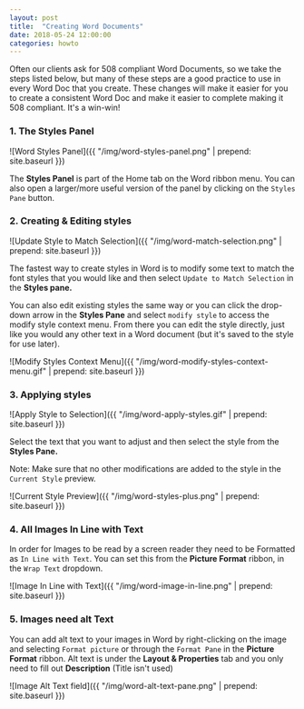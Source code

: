 ```yaml
---
layout: post
title:  "Creating Word Documents"
date: 2018-05-24 12:00:00
categories: howto
---
```


Often our clients ask for 508 compliant Word Documents, so we take the steps listed below, but many of these steps are a good practice to use in every Word Doc that you create. These changes will make it easier for you to create a consistent Word Doc and make it easier to complete making it 508 compliant. It's a win-win!

### 1. The Styles Panel

![Word Styles Panel]({{ "/img/word-styles-panel.png" | prepend: site.baseurl }})

The **Styles Panel** is part of the Home tab on the Word ribbon menu. You can also open a larger/more useful version of the panel by clicking on the `Styles Pane` button.

### 2. Creating & Editing styles

![Update Style to Match Selection]({{ "/img/word-match-selection.png" | prepend: site.baseurl }})

The fastest way to create styles in Word is to modify some text to match the font styles that you would like and then select `Update to Match Selection` in the **Styles pane.**

You can also edit existing styles the same way or you can click the drop-down arrow in the **Styles Pane** and select `modify style` to access the modify style context menu. From there you can edit the style directly, just like you would any other text in a Word document (but it's saved to the style for use later).

![Modify Styles Context Menu]({{ "/img/word-modify-styles-context-menu.gif" | prepend: site.baseurl }})

### 3. Applying styles

![Apply Style to Selection]({{ "/img/word-apply-styles.gif" | prepend: site.baseurl }})

Select the text that you want to adjust and then select the style from the **Styles Pane.**

Note: Make sure that no other modifications are added to the style in the `Current Style` preview.

![Current Style Preview]({{ "/img/word-styles-plus.png" | prepend: site.baseurl }})

### 4. All Images In Line with Text

In order for Images to be read by a screen reader they need to be Formatted as `In Line with Text`. You can set this from the **Picture Format** ribbon, in the `Wrap Text` dropdown.

![Image In Line with Text]({{ "/img/word-image-in-line.png" | prepend: site.baseurl }})

### 5. Images need alt Text

You can add alt text to your images in Word by right-clicking on the image and selecting `Format picture` or through the `Format Pane` in the **Picture Format** ribbon. Alt text is under the **Layout & Properties** tab and you only need to fill out **Description** (Title isn't used)

![Image Alt Text field]({{ "/img/word-alt-text-pane.png" | prepend: site.baseurl }})

